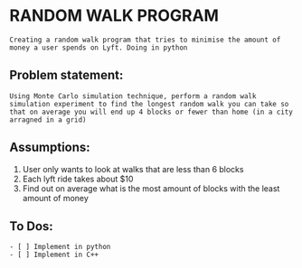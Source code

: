 # RANDOM WALK PROGRAM
 	Creating a random walk program that tries to minimise the amount of money a user spends on Lyft. Doing in python

## Problem statement:
	Using Monte Carlo simulation technique, perform a random walk simulation experiment to find the longest random walk you can take so that on average you will end up 4 blocks or fewer than home (in a city arragned in a grid)
	
## Assumptions:
   1. User only wants to look at walks that are less than 6 blocks
   1. Each lyft ride takes about $10
   1. Find out on average what is the most amount of blocks with the least amount of money

## To Dos:
	- [ ] Implement in python 
	- [ ] Implement in C++

